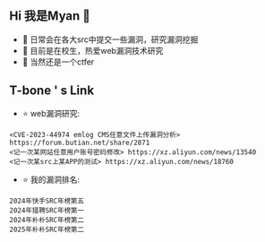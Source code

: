 ## Hi 我是Myan 👋

- 🔭 日常会在各大src中提交一些漏洞，研究漏洞挖掘
- 🌱 目前是在校生，热爱web漏洞技术研究
- 👯 当然还是一个ctfer


## T-bone ' s Link
- ⭐️ web漏洞研究:
```
<CVE-2023-44974 emlog CMS任意文件上传漏洞分析> https://forum.butian.net/share/2871
<记一次某网站任意用户账号密码修改> https://xz.aliyun.com/news/13540
<记一次某src上某APP的测试> https://xz.aliyun.com/news/18760
```

- ⭐️ 我的漏洞排名:
```
2024年快手SRC年榜第五
2024年猎聘SRC年榜第一
2024年朴朴SRC年榜第二
2025年朴朴SRC年榜第二
```
<!--

- 🤔 I’m looking for help with ...
- 💬 Ask me about ...
- 📫 How to reach me: ...
- 😄 Pronouns: ...
- ⚡ Fun fact: ...
-->
